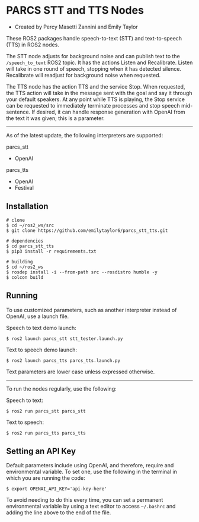 # PARCS STT and TTS Nodes
- Created by Percy Masetti Zannini and Emily Taylor

These ROS2 packages handle speech-to-text (STT) and text-to-speech (TTS) in ROS2 nodes. 

The STT node adjusts for background noise and can publish text to the `/speech_to_text` ROS2 topic. It has the actions Listen and Recalibrate. Listen will take in one round of speech, stopping when it has detected silence. Recalibrate will readjust for background noise when requested. 

The TTS node has the action TTS and the service Stop. When requested, the TTS action will take in the message sent with the goal and say it through your default speakers. At any point while TTS is playing, the Stop service can be requested to immediately terminate processes and stop speech mid-sentence. If desired, it can handle response generation with OpenAI from the text it was given; this is a parameter. 

---

As of the latest update, the following interpreters are supported:

parcs_stt
- OpenAI

parcs_tts 
- OpenAI 
- Festival

## Installation
```shell
# clone
$ cd ~/ros2_ws/src
$ git clone https://github.com/emilytaylor6/parcs_stt_tts.git

# dependencies
$ cd parcs_stt_tts
$ pip3 install -r requirements.txt

# building
$ cd ~/ros2_ws
$ rosdep install -i --from-path src --rosdistro humble -y
$ colcon build
```

## Running 
To use customized parameters, such as another interpreter instead of OpenAI, use a launch file.

Speech to text demo launch:
```shell
$ ros2 launch parcs_stt stt_tester.launch.py
```

Text to speech demo launch:
```shell
$ ros2 launch parcs_tts parcs_tts.launch.py
```

Text parameters are lower case unless expressed otherwise. 

---

To run the nodes regularly, use the following:

Speech to text:
```shell
$ ros2 run parcs_stt parcs_stt 
```

Text to speech:
```shell
$ ros2 run parcs_tts parcs_tts
```

## Setting an API Key
Default parameters include using OpenAI, and therefore, require and environmental variable. To set one, use the following in the terminal in which you are running the code:
```shell
$ export OPENAI_API_KEY='api-key-here'
```
To avoid needing to do this every time, you can set a permanent environmental variable by using a text editor to access `~/.bashrc` and adding the line above to the end of the file. 